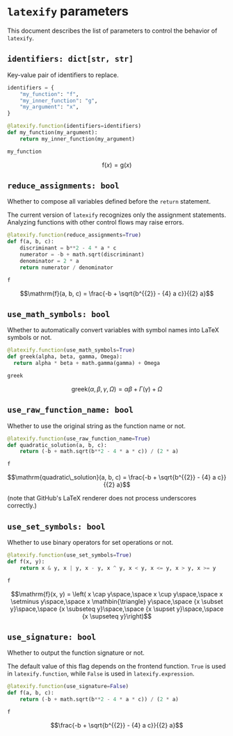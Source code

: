 # `latexify` parameters

This document describes the list of parameters to control the behavior of `latexify`.


## `identifiers: dict[str, str]`

Key-value pair of identifiers to replace.

```python
identifiers = {
    "my_function": "f",
    "my_inner_function": "g",
    "my_argument": "x",
}

@latexify.function(identifiers=identifiers)
def my_function(my_argument):
    return my_inner_function(my_argument)

my_function
```

$$\mathrm{f}(x) = \mathrm{g}\left(x\right)$$


## `reduce_assignments: bool`

Whether to compose all variables defined before the `return` statement.

The current version of `latexify` recognizes only the assignment statements.
Analyzing functions with other control flows may raise errors.

```python
@latexify.function(reduce_assignments=True)
def f(a, b, c):
    discriminant = b**2 - 4 * a * c
    numerator = -b + math.sqrt(discriminant)
    denominator = 2 * a
    return numerator / denominator

f
```

$$\mathrm{f}(a, b, c) = \frac{-b + \sqrt{b^{{2}} - {4} a c}}{{2} a}$$


## `use_math_symbols: bool`

Whether to automatically convert variables with symbol names into LaTeX symbols or not.

```python
@latexify.function(use_math_symbols=True)
def greek(alpha, beta, gamma, Omega):
  return alpha * beta + math.gamma(gamma) + Omega

greek
```

$$\mathrm{greek}({\alpha}, {\beta}, {\gamma}, {\Omega}) = {\alpha} {\beta} + \Gamma\left({{\gamma}}\right) + {\Omega}$$


## `use_raw_function_name: bool`

Whether to use the original string as the function name or not.

```python
@latexify.function(use_raw_function_name=True)
def quadratic_solution(a, b, c):
    return (-b + math.sqrt(b**2 - 4 * a * c)) / (2 * a)

f
```

$$\mathrm{quadratic\_solution}(a, b, c) = \frac{-b + \sqrt{b^{{2}} - {4} a c}}{{2} a}$$

(note that GitHub's LaTeX renderer does not process underscores correctly.)

## `use_set_symbols: bool`

Whether to use binary operators for set operations or not.

```python
@latexify.function(use_set_symbols=True)
def f(x, y):
    return x & y, x | y, x - y, x ^ y, x < y, x <= y, x > y, x >= y

f
```

$$\mathrm{f}(x, y) = \left( x \cap y\space,\space x \cup y\space,\space x \setminus y\space,\space x \mathbin{\triangle} y\space,\space {x \subset y}\space,\space {x \subseteq y}\space,\space {x \supset y}\space,\space {x \supseteq y}\right)$$


## `use_signature: bool`

Whether to output the function signature or not.

The default value of this flag depends on the frontend function.
`True` is used in `latexify.function`, while `False` is used in `latexify.expression`.

```python
@latexify.function(use_signature=False)
def f(a, b, c):
    return (-b + math.sqrt(b**2 - 4 * a * c)) / (2 * a)

f
```

$$\frac{-b + \sqrt{b^{{2}} - {4} a c}}{{2} a}$$
